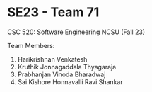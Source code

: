 # SE23 - Team 71
CSC 520: Software Engineering NCSU (Fall 23)

Team Members:
1) Harikrishnan Venkatesh
2) Kruthik Jonnagaddala Thyagaraja
3) Prabhanjan Vinoda Bharadwaj
4) Sai Kishore Honnavalli Ravi Shankar
